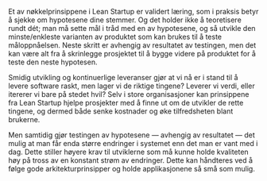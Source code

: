 Et av nøkkelprinsippene i Lean Startup er validert læring, som i praksis betyr å sjekke om hypotesene dine stemmer. Og det holder ikke å teoretisere rundt dét; man må sette mål i tråd med en av hypotesene, og så utvikle den minste/enkleste varianten av produktet som kan brukes til å teste måloppnåelsen. Neste skritt er avhengig av resultatet av testingen, men det kan være alt fra å skrinlegge prosjektet til å bygge videre på produktet for å teste den neste hypotesen.

Smidig utvikling og kontinuerlige leveranser gjør at vi nå er i stand til å levere software raskt, men lager vi de riktige tingene? Leverer vi verdi, eller itererer vi bare på stedet hvil? Selv i store organisasjoner kan prinsippene fra Lean Startup hjelpe prosjekter med å finne ut om de utvikler de rette tingene, og dermed både senke kostnader og øke tilfredsheten blant brukerne.

Men samtidig gjør testingen av hypotesene — avhengig av resultatet — det mulig at man får enda større endringer i systemet enn det man er vant med i dag. Dette stiller høyere krav til utviklerne som må kunne holde kvaliteten høy på tross av en konstant strøm av endringer. Dette kan håndteres ved å følge gode arkitekturprinsipper og holde applikasjonene så små som mulig.